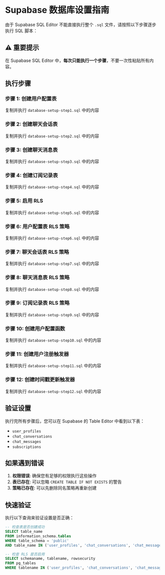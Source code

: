 # Supabase 数据库设置指南

由于 Supabase SQL Editor 不能直接执行整个 `.sql` 文件，请按照以下步骤逐步执行 SQL 脚本：

## ⚠️ 重要提示

在 Supabase SQL Editor 中，**每次只能执行一个步骤**，不要一次性粘贴所有内容。

## 执行步骤

### 步骤 1: 创建用户配置表
复制并执行 `database-setup-step1.sql` 中的内容

### 步骤 2: 创建聊天会话表
复制并执行 `database-setup-step2.sql` 中的内容

### 步骤 3: 创建聊天消息表
复制并执行 `database-setup-step3.sql` 中的内容

### 步骤 4: 创建订阅记录表
复制并执行 `database-setup-step4.sql` 中的内容

### 步骤 5: 启用 RLS
复制并执行 `database-setup-step5.sql` 中的内容

### 步骤 6: 用户配置表 RLS 策略
复制并执行 `database-setup-step6.sql` 中的内容

### 步骤 7: 聊天会话表 RLS 策略
复制并执行 `database-setup-step7.sql` 中的内容

### 步骤 8: 聊天消息表 RLS 策略
复制并执行 `database-setup-step8.sql` 中的内容

### 步骤 9: 订阅记录表 RLS 策略
复制并执行 `database-setup-step9.sql` 中的内容

### 步骤 10: 创建用户配置函数
复制并执行 `database-setup-step10.sql` 中的内容

### 步骤 11: 创建用户注册触发器
复制并执行 `database-setup-step11.sql` 中的内容

### 步骤 12: 创建时间戳更新触发器
复制并执行 `database-setup-step12.sql` 中的内容

## 验证设置

执行完所有步骤后，您可以在 Supabase 的 Table Editor 中看到以下表：
- `user_profiles`
- `chat_conversations` 
- `chat_messages`
- `subscriptions`

## 如果遇到错误

1. **权限错误**: 确保您有足够的权限执行这些操作
2. **表已存在**: 可以忽略 `CREATE TABLE IF NOT EXISTS` 的警告
3. **策略已存在**: 可以先删除同名策略再重新创建

## 快速验证

执行以下查询来验证设置是否正确：

```sql
-- 检查表是否创建成功
SELECT table_name 
FROM information_schema.tables 
WHERE table_schema = 'public' 
AND table_name IN ('user_profiles', 'chat_conversations', 'chat_messages', 'subscriptions');

-- 检查 RLS 是否启用
SELECT schemaname, tablename, rowsecurity 
FROM pg_tables 
WHERE tablename IN ('user_profiles', 'chat_conversations', 'chat_messages', 'subscriptions');
```